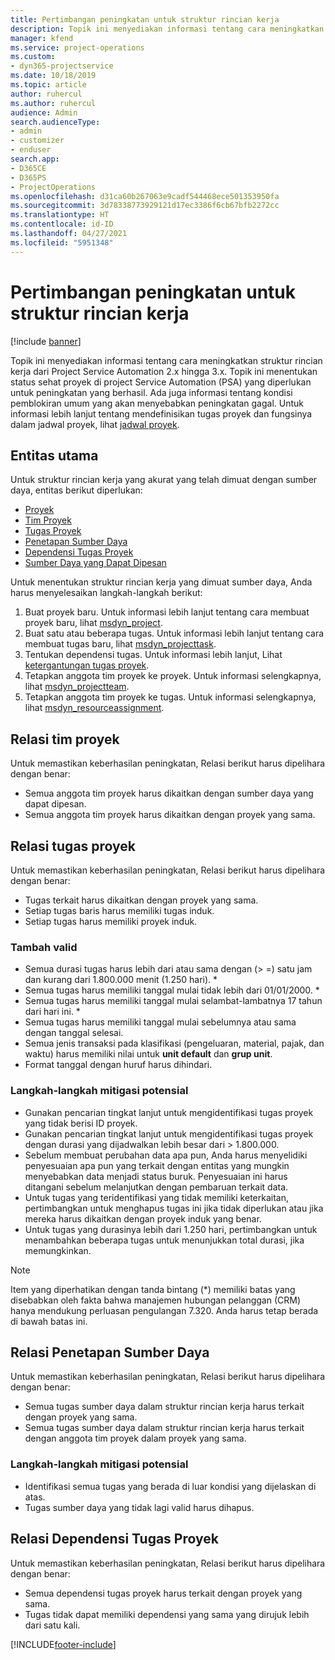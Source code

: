 ```yaml
---
title: Pertimbangan peningkatan untuk struktur rincian kerja
description: Topik ini menyediakan informasi tentang cara meningkatkan struktur rincian kerja dari Project Service Automation 2.x hingga 3.x.
manager: kfend
ms.service: project-operations
ms.custom:
- dyn365-projectservice
ms.date: 10/18/2019
ms.topic: article
author: ruhercul
ms.author: ruhercul
audience: Admin
search.audienceType:
- admin
- customizer
- enduser
search.app:
- D365CE
- D365PS
- ProjectOperations
ms.openlocfilehash: d31ca60b267063e9cadf544468ece501353950fa
ms.sourcegitcommit: 3d78338773929121d17ec3386f6cb67bfb2272cc
ms.translationtype: HT
ms.contentlocale: id-ID
ms.lasthandoff: 04/27/2021
ms.locfileid: "5951348"
---
```

# <a name="upgrade-considerations-for-the-work-breakdown-structure"></a>Pertimbangan peningkatan untuk struktur rincian kerja

[!include [banner](../includes/psa-now-project-operations.md)]

Topik ini menyediakan informasi tentang cara meningkatkan struktur rincian kerja dari Project Service Automation 2.x hingga 3.x. Topik ini menentukan status sehat proyek di project Service Automation (PSA) yang diperlukan untuk peningkatan yang berhasil. Ada juga informasi tentang kondisi pemblokiran umum yang akan menyebabkan peningkatan gagal. Untuk informasi lebih lanjut tentang mendefinisikan tugas proyek dan fungsinya dalam jadwal proyek, lihat [jadwal proyek](project-creating.md).

## <a name="key-entities"></a>Entitas utama
Untuk struktur rincian kerja yang akurat yang telah dimuat dengan sumber daya, entitas berikut diperlukan:

- [Proyek](/dynamics365/customerengagement/on-premises/developer/entities/msdyn_project)
- [Tim Proyek](/dynamics365/customerengagement/on-premises/developer/entities/msdyn_projectteam)
- [Tugas Proyek](/dynamics365/customerengagement/on-premises/developer/entities/msdyn_projecttask)
- [Penetapan Sumber Daya](/dynamics365/customerengagement/on-premises/developer/entities/msdyn_resourceassignment)
- [Dependensi Tugas Proyek](/dynamics365/customerengagement/on-premises/developer/entities/msdyn_projecttaskdependency)
- [Sumber Daya yang Dapat Dipesan](/dynamics365/customerengagement/on-premises/developer/entities/bookableresource)

Untuk menentukan struktur rincian kerja yang dimuat sumber daya, Anda harus menyelesaikan langkah-langkah berikut:

1. Buat proyek baru. Untuk informasi lebih lanjut tentang cara membuat proyek baru, lihat [msdyn_project](/dynamics365/customerengagement/on-premises/developer/entities/msdyn_project).
2. Buat satu atau beberapa tugas. Untuk informasi lebih lanjut tentang cara membuat tugas baru, lihat [msdyn_projecttask](/dynamics365/customerengagement/on-premises/developer/entities/msdyn_projecttask).
3. Tentukan dependensi tugas. Untuk informasi lebih lanjut, Lihat [ketergantungan tugas proyek](/dynamics365/customerengagement/on-premises/developer/entities/msdyn_projecttaskdependency).
4. Tetapkan anggota tim proyek ke proyek. Untuk informasi selengkapnya, lihat [msdyn_projectteam](/dynamics365/customerengagement/on-premises/developer/entities/msdyn_projectteam).
5. Tetapkan anggota tim proyek ke tugas. Untuk informasi selengkapnya, lihat [msdyn_resourceassignment](/dynamics365/customerengagement/on-premises/developer/entities/msdyn_resourceassignment).

## <a name="project-team-relationships"></a>Relasi tim proyek

Untuk memastikan keberhasilan peningkatan, Relasi berikut harus dipelihara dengan benar:
- Semua anggota tim proyek harus dikaitkan dengan sumber daya yang dapat dipesan.
- Semua anggota tim proyek harus dikaitkan dengan proyek yang sama. 

## <a name="project-task-relationships"></a>Relasi tugas proyek
Untuk memastikan keberhasilan peningkatan, Relasi berikut harus dipelihara dengan benar:

- Tugas terkait harus dikaitkan dengan proyek yang sama.
- Setiap tugas baris harus memiliki tugas induk.
- Setiap tugas harus memiliki proyek induk.

### <a name="valid-conditions"></a>Tambah valid

- Semua durasi tugas harus lebih dari atau sama dengan (> =) satu jam dan kurang dari 1.800.000 menit (1.250 hari). *
- Semua tugas harus memiliki tanggal mulai tidak lebih dari 01/01/2000. *
- Semua tugas harus memiliki tanggal mulai selambat-lambatnya 17 tahun dari hari ini. *
- Semua tugas harus memiliki tanggal mulai sebelumnya atau sama dengan tanggal selesai.
- Semua jenis transaksi pada klasifikasi (pengeluaran, material, pajak, dan waktu) harus memiliki nilai untuk **unit default** dan **grup unit**.
- Format tanggal dengan huruf harus dihindari.

### <a name="potential-mitigation-steps"></a>Langkah-langkah mitigasi potensial
- Gunakan pencarian tingkat lanjut untuk mengidentifikasi tugas proyek yang tidak berisi ID proyek.
- Gunakan pencarian tingkat lanjut untuk mengidentifikasi tugas proyek dengan durasi yang dijadwalkan lebih besar dari > 1.800.000.
- Sebelum membuat perubahan data apa pun, Anda harus menyelidiki penyesuaian apa pun yang terkait dengan entitas yang mungkin menyebabkan data menjadi status buruk. Penyesuaian ini harus ditangani sebelum melanjutkan dengan pembaruan terkait data.
- Untuk tugas yang teridentifikasi yang tidak memiliki keterkaitan, pertimbangkan untuk menghapus tugas ini jika tidak diperlukan atau jika mereka harus dikaitkan dengan proyek induk yang benar.
- Untuk tugas yang durasinya lebih dari 1.250 hari, pertimbangkan untuk menambahkan beberapa tugas untuk menunjukkan total durasi, jika memungkinkan.

> [!NOTE]
> Item yang diperhatikan dengan tanda bintang (\*) memiliki batas yang disebabkan oleh fakta bahwa manajemen hubungan pelanggan (CRM) hanya mendukung perluasan pengulangan 7.320. Anda harus tetap berada di bawah batas ini.

## <a name="resource-assignment-relationships"></a>Relasi Penetapan Sumber Daya
Untuk memastikan keberhasilan peningkatan, Relasi berikut harus dipelihara dengan benar:

- Semua tugas sumber daya dalam struktur rincian kerja harus terkait dengan proyek yang sama.
- Semua tugas sumber daya dalam struktur rincian kerja harus terkait dengan anggota tim proyek dalam proyek yang sama.

### <a name="potential-mitigation-steps"></a>Langkah-langkah mitigasi potensial
- Identifikasi semua tugas yang berada di luar kondisi yang dijelaskan di atas.  
- Tugas sumber daya yang tidak lagi valid harus dihapus.

## <a name="project-task-dependency-relationships"></a>Relasi Dependensi Tugas Proyek
Untuk memastikan keberhasilan peningkatan, Relasi berikut harus dipelihara dengan benar:

- Semua dependensi tugas proyek harus terkait dengan proyek yang sama.
- Tugas tidak dapat memiliki dependensi yang sama yang dirujuk lebih dari satu kali.


[!INCLUDE[footer-include](../includes/footer-banner.md)]